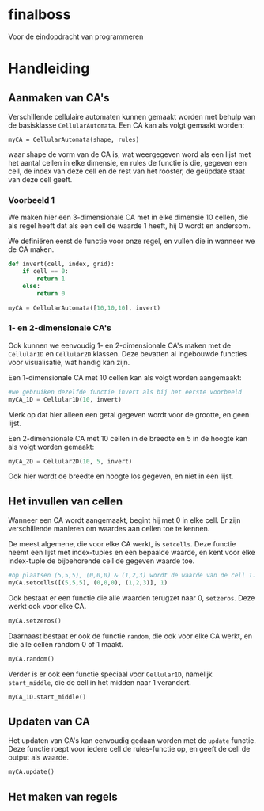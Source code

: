 # finalboss

Voor de eindopdracht van programmeren


# Handleiding

## Aanmaken van CA's

Verschillende cellulaire automaten kunnen gemaakt worden met behulp van de basisklasse `CellularAutomata`. Een CA kan als volgt gemaakt worden:

`myCA = CellularAutomata(shape, rules)`
 
waar shape de vorm van de CA is, wat weergegeven word als een lijst met het aantal cellen in elke dimensie, en rules de functie is die, gegeven een cell, de index van deze cell en de rest van het rooster, de geüpdate staat van deze cell geeft. 

### Voorbeeld 1

We maken hier een 3-dimensionale CA met in elke dimensie 10 cellen, die als regel heeft dat als een cell de waarde 1 heeft, hij 0 wordt en andersom.

We definiëren eerst de functie voor onze regel, en vullen die in wanneer we de CA maken. 
```python
def invert(cell, index, grid):
    if cell == 0:
        return 1
    else:
        return 0

myCA = CellularAutomata([10,10,10], invert)
```
### 1- en 2-dimensionale CA's

Ook kunnen we eenvoudig 1- en 2-dimensionale CA's maken met de  `Cellular1D` en `Cellular2D` klassen. Deze bevatten al ingebouwde functies voor visualisatie, wat handig kan zijn.

Een 1-dimensionale CA met 10 cellen kan als volgt worden aangemaakt:
```python
#we gebruiken dezelfde functie invert als bij het eerste voorbeeld
myCA_1D = Cellular1D(10, invert)
```
Merk op dat hier alleen een getal gegeven wordt voor de grootte, en geen lijst. 

Een 2-dimensionale CA met 10 cellen in de breedte en 5 in de hoogte kan als volgt worden gemaakt:
```python
myCA_2D = Cellular2D(10, 5, invert)
```
Ook hier wordt de breedte en hoogte los gegeven, en niet in een lijst. 

## Het invullen van cellen

Wanneer een CA wordt aangemaakt, begint hij met 0 in elke cell. Er zijn verschillende manieren om waardes aan cellen toe te kennen. 

De meest algemene, die voor elke CA werkt, is `setcells`. Deze functie neemt een lijst met index-tuples en een bepaalde waarde, en kent voor elke index-tuple de bijbehorende cell de gegeven waarde toe. 

```python
#op plaatsen (5,5,5), (0,0,0) & (1,2,3) wordt de waarde van de cell 1. 
myCA.setcells([(5,5,5), (0,0,0), (1,2,3)], 1)
```

Ook bestaat er een functie die alle waarden terugzet naar 0, `setzeros`. Deze werkt ook voor elke CA.
```python
myCA.setzeros()
```
Daarnaast bestaat er ook de functie `random`, die ook voor elke CA werkt, en die alle cellen random 0 of 1 maakt. 
```python
myCA.random()
```
Verder is er ook een functie speciaal voor `Cellular1D`, namelijk `start_middle`, die de cell in het midden naar 1 verandert. 
```python
myCA_1D.start_middle()
```

## Updaten van CA

Het updaten van CA's kan eenvoudig gedaan worden met de `update` functie. Deze functie roept voor iedere cell de rules-functie op, en geeft de cell de output als waarde. 

```python
myCA.update()
```

## Het maken van regels

